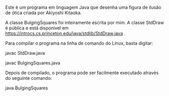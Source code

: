   Este é um programa em linguagem Java que desenha uma figura de ilusão de ótica criada por Akiyoshi Kitaoka.

  A classe BulgingSquares foi inteiramente escrita por mim. A classe StdDraw é pública e está disponível em
https://introcs.cs.princeton.edu/java/stdlib/StdDraw.java .

  Para compilar o programa na linha de comando do Linux, basta digitar:

  javac StdDraw.java

  javac BulgingSquares.java


  Depois de compilado, o programa pode ser facilmente executado através do seguinte comando:

  java BulgingSquares
